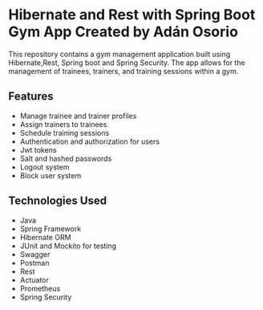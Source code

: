# Hibernate and Rest with Spring Boot Gym App Created by Adán Osorio

This repository  contains a gym management application built using Hibernate,Rest, Spring boot and Spring Security. The app allows for the management of trainees, trainers, and training sessions within a gym.

## Features

- Manage trainee and trainer profiles
- Assign trainers to trainees
- Schedule training sessions
- Authentication and authorization for users
- Jwt tokens
- Salt and hashed passwords
- Logout system
- Block user system

## Technologies Used

- Java
- Spring Framework
- Hibernate ORM
- JUnit and Mockito for testing
- Swagger
- Postman
- Rest
- Actuator
- Prometheus
- Spring Security